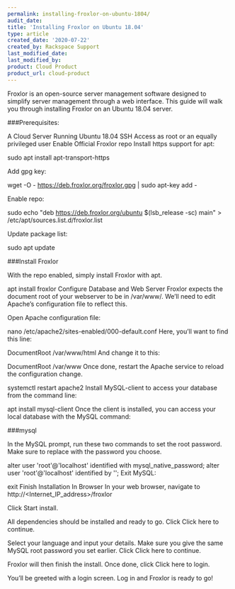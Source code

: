 ```yaml
---
permalink: installing-froxlor-on-ubuntu-1804/
audit_date:
title: 'Installing Froxlor on Ubuntu 18.04'
type: article
created_date: '2020-07-22'
created_by: Rackspace Support
last_modified_date:
last_modified_by:
product: Cloud Product
product_url: cloud-product
---
```


Froxlor is an open-source server management software designed to simplify server management through a web interface. This guide will walk you through installing Froxlor on an Ubuntu 18.04 server.

###Prerequisites:

A Cloud Server Running Ubuntu 18.04
SSH Access as root or an equally privileged user
Enable Official Froxlor repo
Install https support for apt:

sudo apt install apt-transport-https

Add gpg key:

wget -O - https://deb.froxlor.org/froxlor.gpg | sudo apt-key add -

Enable repo:

sudo echo "deb https://deb.froxlor.org/ubuntu $(lsb_release -sc) main" > /etc/apt/sources.list.d/froxlor.list

Update package list:

sudo apt update

###Install Froxlor

With the repo enabled, simply install Froxlor with apt.

apt install froxlor
Configure Database and Web Server
Froxlor expects the document root of your webserver to be in /var/www/. We’ll need to edit Apache’s configuration file to reflect this.

Open Apache configuration file:

nano /etc/apache2/sites-enabled/000-default.conf
Here, you’ll want to find this line:

DocumentRoot /var/www/html
And change it to this:

DocumentRoot /var/www
Once done, restart the Apache service to reload the configuration change.

systemctl restart apache2
Install MySQL-client to access your database from the command line:

apt install mysql-client
Once the client is installed, you can access your local database with the MySQL command:

###mysql

In the MySQL prompt, run these two commands to set the root password. Make sure to replace <PASSWORD> with the password you choose.

alter user 'root'@'localhost' identified with mysql_native_password;
alter user 'root'@'localhost' identified by '<PASSWORD>';
Exit MySQL:

exit
Finish Installation In Browser
In your web browser, navigate to http://<Internet_IP_address>/froxlor

Click Start install.

All dependencies should be installed and ready to go. Click Click here to continue.

Select your language and input your details. Make sure you give the same MySQL root password you set earlier. Click Click here to continue.

Froxlor will then finish the install. Once done, click Click here to login.

You’ll be greeted with a login screen. Log in and Froxlor is ready to go!
